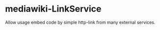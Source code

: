 mediawiki-LinkService
=====================

Allow usage embed code by simple http-link from many external services.
